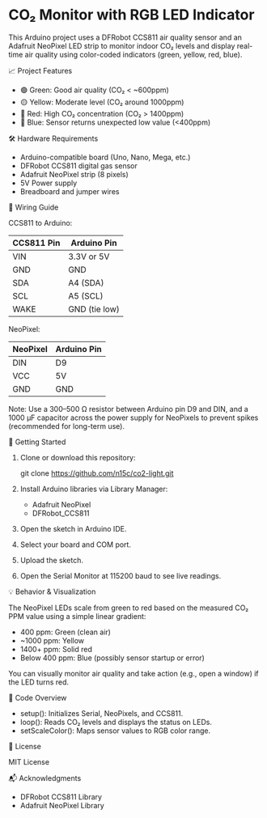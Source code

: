 # CO₂ Monitor with RGB LED Indicator

This Arduino project uses a DFRobot CCS811 air quality sensor and an Adafruit NeoPixel LED strip to monitor indoor CO₂ levels and display real-time air quality using color-coded indicators (green, yellow, red, blue).

📈 Project Features

- 🟢 Green: Good air quality (CO₂ < ~600ppm)
- 🟡 Yellow: Moderate level (CO₂ around 1000ppm)
- 🔴 Red: High CO₂ concentration (CO₂ > 1400ppm)
- 🔵 Blue: Sensor returns unexpected low value (<400ppm)

🛠 Hardware Requirements

- Arduino-compatible board (Uno, Nano, Mega, etc.)
- DFRobot CCS811 digital gas sensor
- Adafruit NeoPixel strip (8 pixels)
- 5V Power supply
- Breadboard and jumper wires

🔌 Wiring Guide

CCS811 to Arduino:

| CCS811 Pin | Arduino Pin |
|------------|-------------|
| VIN        | 3.3V or 5V  |
| GND        | GND         |
| SDA        | A4 (SDA)    |
| SCL        | A5 (SCL)    |
| WAKE       | GND         (tie low) |

NeoPixel:

| NeoPixel  | Arduino Pin |
|-----------|-------------|
| DIN       | D9          |
| VCC       | 5V          |
| GND       | GND         |

Note: Use a 300–500 Ω resistor between Arduino pin D9 and DIN, and a 1000 µF capacitor across the power supply for NeoPixels to prevent spikes (recommended for long-term use).

🚀 Getting Started

1. Clone or download this repository:

   git clone https://github.com/n15c/co2-light.git

2. Install Arduino libraries via Library Manager:

   - Adafruit NeoPixel
   - DFRobot_CCS811

3. Open the sketch in Arduino IDE.
4. Select your board and COM port.
5. Upload the sketch.
6. Open the Serial Monitor at 115200 baud to see live readings.

💡 Behavior & Visualization

The NeoPixel LEDs scale from green to red based on the measured CO₂ PPM value using a simple linear gradient:

- 400 ppm: Green (clean air)
- ~1000 ppm: Yellow
- 1400+ ppm: Solid red
- Below 400 ppm: Blue (possibly sensor startup or error)

You can visually monitor air quality and take action (e.g., open a window) if the LED turns red.

📄 Code Overview

- setup(): Initializes Serial, NeoPixels, and CCS811.
- loop(): Reads CO₂ levels and displays the status on LEDs.
- setScaleColor(): Maps sensor values to RGB color range.



📝 License

MIT License  

📬 Acknowledgments

- DFRobot CCS811 Library
- Adafruit NeoPixel Library
